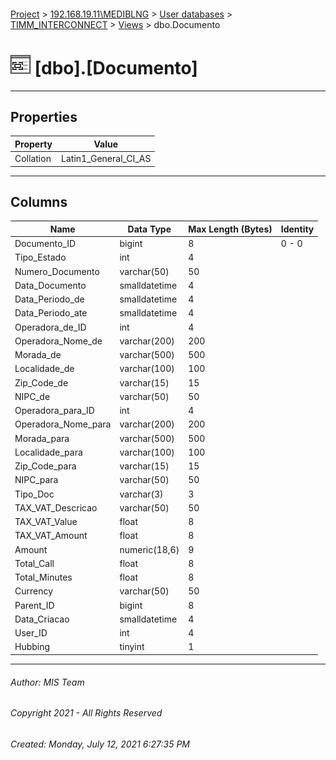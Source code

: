 #### 

[Project](../../../../index.md) > [192.168.19.11\\MEDIBLNG](../../../index.md) > [User databases](../../index.md) > [TIMM_INTERCONNECT](../index.md) > [Views](Views.md) > dbo.Documento

# ![Views](../../../../Images/View32.png) [dbo].[Documento]

---

## <a name="#properties"></a>Properties

| Property | Value |
|---|---|
| Collation | Latin1_General_CI_AS |


---

## <a name="#columns"></a>Columns

| Name | Data Type | Max Length (Bytes) | Identity |
|---|---|---|---|
| Documento_ID | bigint | 8 | 0 - 0 |
| Tipo_Estado | int | 4 |  |
| Numero_Documento | varchar(50) | 50 |  |
| Data_Documento | smalldatetime | 4 |  |
| Data_Periodo_de | smalldatetime | 4 |  |
| Data_Periodo_ate | smalldatetime | 4 |  |
| Operadora_de_ID | int | 4 |  |
| Operadora_Nome_de | varchar(200) | 200 |  |
| Morada_de | varchar(500) | 500 |  |
| Localidade_de | varchar(100) | 100 |  |
| Zip_Code_de | varchar(15) | 15 |  |
| NIPC_de | varchar(50) | 50 |  |
| Operadora_para_ID | int | 4 |  |
| Operadora_Nome_para | varchar(200) | 200 |  |
| Morada_para | varchar(500) | 500 |  |
| Localidade_para | varchar(100) | 100 |  |
| Zip_Code_para | varchar(15) | 15 |  |
| NIPC_para | varchar(50) | 50 |  |
| Tipo_Doc | varchar(3) | 3 |  |
| TAX_VAT_Descricao | varchar(50) | 50 |  |
| TAX_VAT_Value | float | 8 |  |
| TAX_VAT_Amount | float | 8 |  |
| Amount | numeric(18,6) | 9 |  |
| Total_Call | float | 8 |  |
| Total_Minutes | float | 8 |  |
| Currency | varchar(50) | 50 |  |
| Parent_ID | bigint | 8 |  |
| Data_Criacao | smalldatetime | 4 |  |
| User_ID | int | 4 |  |
| Hubbing | tinyint | 1 |  |


---

###### Author:  MIS Team

###### Copyright 2021 - All Rights Reserved

###### Created: Monday, July 12, 2021 6:27:35 PM

